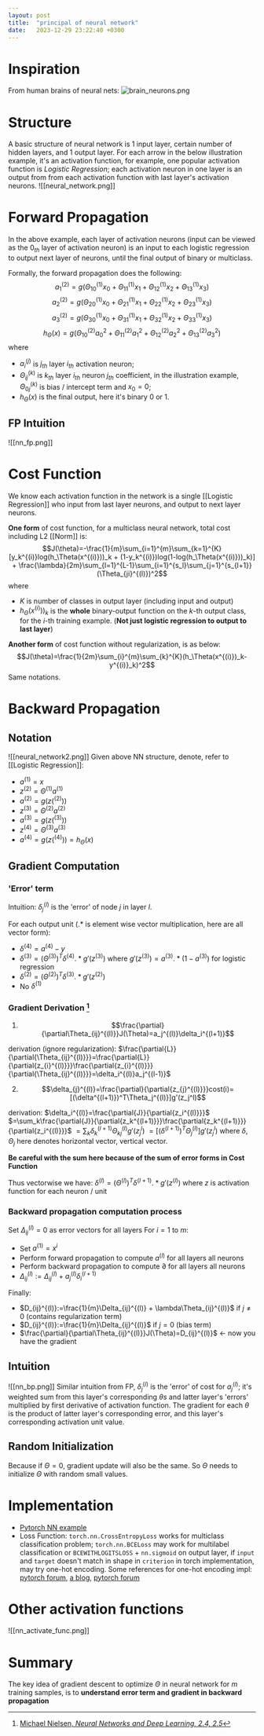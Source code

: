 ```yaml
---
layout: post
title:  "principal of neural network"
date:   2023-12-29 23:22:40 +0300
---
```


# Inspiration
From human brains of neural nets:
![brain_neurons.png](/assets/images/brain_neurons.png)

# Structure
A basic structure of neural network is 1 input layer, certain number of hidden layers, and 1 output layer. For each arrow in the below illustration example, it's an activation function, for example, one popular activation function is *Logistic Regression*; each activation neuron in one layer is an output from from each activation function with last layer's activation neurons.
![[neural_network.png]]

# Forward Propagation
In the above example, each layer of activation neurons (input can be viewed as the $0_{th}$ layer of activation neuron) is an input to each logistic regression to output next layer of neurons, until the final output of binary or multiclass.

Formally, the forward propagation does the following:
$$a_1^{(2)}=g(\Theta_{10}^{(1)}x_0 + \Theta_{11}^{(1)}x_1 + \Theta_{12}^{(1)}x_2 + \Theta_{13}^{(1)}x_3)$$
$$a_2^{(2)}=g(\Theta_{20}^{(1)}x_0 + \Theta_{21}^{(1)}x_1 + \Theta_{22}^{(1)}x_2 + \Theta_{23}^{(1)}x_3)$$
$$a_3^{(2)}=g(\Theta_{30}^{(1)}x_0 + \Theta_{31}^{(1)}x_1 + \Theta_{32}^{(1)}x_2 + \Theta_{33}^{(1)}x_3)$$
$$h_\Theta(x)=g(\Theta_{10}^{(2)}a_0^{2} + \Theta_{11}^{(2)}a_1^{2} + \Theta_{12}^{(2)}a_2^{2} + \Theta_{13}^{(2)}a_3^{2})$$
where
- $a_{i}^{(j)}$ is $j_{th}$ layer $i_{th}$ activation neuron;
- $\Theta_{ij}^{(k)}$ is $k_{th}$ layer $i_{th}$ neuron $j_{th}$ coefficient, in the illustration example, $\Theta_{0j}^{(k)}$ is bias / intercept term and $x_0=0$;
- $h_\Theta(x)$ is the final output, here it's binary 0  or 1.

## FP Intuition
![[nn_fp.png]]

# Cost Function
We know each activation function in the network is a single [[Logistic Regression]] who input from last layer neurons, and output to next layer neurons. 

**One form** of cost function, for a multiclass neural network, total cost including L2 [[Norm]] is:
$$J(\theta)=-\frac{1}{m}\sum_{i=1}^{m}\sum_{k=1}^{K}[y_k^{(i)}log(h_\Theta(x^{(i)}))_k + (1-y_k^{(i)})log(1-log(h_\Theta(x^{(i)}))_k)] + \frac{\lambda}{2m}\sum_{l=1}^{L-1}\sum_{i=1}^{s_l}\sum_{j=1}^{s_{l+1}}(\Theta_{ji}^{(l)})^2$$
where
- $K$ is number of classes in output layer (including input and output)
- $h_\Theta(x^{(i)}))_k$ is the **whole** binary-output function on the $k$-th output class, for the $i$-th training example. (**Not just logistic regression to output to last layer**)

**Another form** of cost function without regularization, is as below:
$$J(\theta)=\frac{1}{2m}\sum_{i}^{m}\sum_{k}^{K}(h_\Theta(x^{(i)})_k-y^{(i)}_k)^2$$
Same notations.

# Backward Propagation
## Notation
![[neural_network2.png]]
Given above NN structure, denote, refer to [[Logistic Regression]]:
- $a^{(1)}=x$
- $z^{(2)}=\Theta^{(1)}a^{(1)}$
- $a^{(2)}=g(z(^{(2)}))$
- $z^{(3)}=\Theta^{(2)}a^{(2)}$
- $a^{(3)}=g(z(^{(3)}))$
- $z^{(4)}=\Theta^{(3)}a^{(3)}$
- $a^{(4)}=g(z(^{(4)}))=h_\Theta(x)$

## Gradient Computation
### 'Error' term
Intuition: $\delta_j^{(l)}$ is the 'error' of node $j$ in layer $l$.

For each output unit ($.*$ is element wise vector multiplication, here are all vector form):
- $\delta^{(4)}=a^{(4)}-y$
- $\delta^{(3)}=(\Theta^{(3)})^T\delta^{(4)}.*g'(z^{(3)})$ where $g'(z^{(3)})=a^{(3)}.*(1-a^{(3)})$ for logistic regression
- $\delta^{(2)}=(\Theta^{(2)})^T\delta^{(3)}.*g'(z^{(2)})$
- No $\delta^{(1)}$


### Gradient Derivation [^1]
1. $$\frac{\partial}{\partial\Theta_{ij}^{(l)}}J(\Theta)=a_j^{(l)}\delta_i^{(l+1)}$$ 

derivation (ignore regularization):
$\frac{\partial{L}}{\partial{\Theta_{ij}^{(l)}}}=\frac{\partial{L}}{\partial{z_{i}^{(l)}}}\frac{\partial{z_{i}^{(l)}}}{\partial{\Theta_{ij}^{(l)}}}=\delta_i^{(l)}a_j^{(l-1)}$

2. $$\delta_{j}^{(l)}=\frac{\partial}{\partial{z_{j}^{(l)}}}cost(i)=[(\delta^{(l+1)})^T\Theta_j^{(l)}]g'(z_j^l)$$

derivation:
$\delta_i^{(l)}=\frac{\partial{J}}{\partial{z_i^{(l)}}}$
$=\sum_k\frac{\partial{J}}{\partial{z_k^{(l+1)}}}\frac{\partial{z_k^{(l+1)}}}{\partial{z_i^{(l)}}}$
$=\sum_k\delta_k^{(l+1)}\Theta_{kj}^{(l)}g'(z_j^l)$
$=[(\delta^{(l+1)})^T\Theta_j^{(l)}]g'(z_j^l)$ where $\delta$, $\Theta_j$ here denotes horizontal vector, vertical vector. 

**Be careful with the sum here because of the sum of error forms in Cost Function**

Thus vectorwise we have:
$\delta^{(l)}=(\Theta^{(l)})^T\delta^{(l+1)}.*g'(z^{(l)})$
where $z$ is activation function for each neuron / unit

### Backward propagation computation process
Set $\Delta_{ij}^{(l)}=0$ as error vectors for all layers
For $i=1$ to $m$:
- Set $a^{(1)}=x^{i}$
- Perform forward propagation to compute $a^{(l)}$ for all layers all neurons
- Perform backward propagation to compute $\partial$ for all layers all neurons
- $\Delta_{ij}^{(l)}:=\Delta_{ij}^{(l)} + a_j^{(l)}\delta_i^{(l+1)}$

Finally:
- $D_{ij}^{(l)}:=\frac{1}{m}\Delta_{ij}^{(l)} + \lambda\Theta_{ij}^{(l)}$ if $j\neq0$ (contains regularization term)
- $D_{ij}^{(l)}:=\frac{1}{m}\Delta_{ij}^{(l)}$  if  $j = 0$ (bias term)
- $\frac{\partial}{\partial\Theta_{ij}^{(l)}}J(\Theta)=D_{ij}^{(l)}$ <- now you have the gradient

## Intuition
![[nn_bp.png]]
Similar intuition from FP, $\delta_{j}^{(l)}$ is the 'error' of cost for $a_{j}^{(l)}$; it's weighted sum from this layer's corresponding $\theta s$ and latter layer's 'errors' multiplied by first derivative of activation function. The gradient for each $\theta$ is the product of latter layer's corresponding error, and this layer's corresponding activation unit value.

## Random Initialization
Because if $\Theta=0$, gradient update will also be the same. So $\Theta$ needs to initialize $\Theta$ with random small values.

# Implementation
- [Pytorch NN example](https://github.com/ast0414/CSE6250BDH-LAB-DL/blob/master/1_FeedforwardNet.ipynb)
- Loss Function: `torch.nn.CrossEntropyLoss`  works for multiclass classification problem; `torch.nn.BCELoss` may work for multilabel classification or `BCEWITHLOGITSLOSS` + `nn.sigmoid` on output layer, if `input` and `target` doesn't match in shape in `criterion` in torch implementation, may try one-hot encoding. Some references for one-hot encoding impl: [pytorch forum](https://discuss.pytorch.org/t/what-kind-of-loss-is-better-to-use-in-multilabel-classification/32203/2), [a blog](https://jamesmccaffrey.wordpress.com/2020/09/18/pytorch-multi-class-classification-using-the-mseloss-function/), [pytorch forum](https://discuss.pytorch.org/t/what-kind-of-loss-is-better-to-use-in-multilabel-classification/32203)

# Other activation functions
![[nn_activate_func.png]]

# Summary
The key idea of gradient descent to optimize $\Theta$ in neural network for $m$ training samples, is to **understand error term and gradient in backward propagation**



[^1]: [Michael Nielsen, *Neural Networks and Deep Learning, 2.4, 2.5*](http://neuralnetworksanddeeplearning.com/)
    